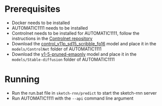 # Prerequisites
- Docker needs to be installed
- AUTOMATIC1111 needs to be installed
- Controlnet needs to be installed for AUTOMATIC1111, follow the instructions in the [Controlnet repository](https://github.com/Mikubill/sd-webui-controlnet?tab=readme-ov-file#installation)
- Download the [control_v11p_sd15_scribble_fp16](https://huggingface.co/comfyanonymous/ControlNet-v1-1_fp16_safetensors/blob/main/control_v11p_sd15_scribble_fp16.safetensors) model and place it in the `models/ControlNet` folder of AUTOMATIC1111
- Download the [v1-5-pruned-emaonly](https://huggingface.co/wsj1995/stable-diffusion-models/blob/4bdfc26ef64249f9d55d28e0db9a0ee638c6a309/v1-5-pruned-emaonly.safetensors) model and place it in the `models/Stable-diffusion` folder of AUTOMATIC1111

# Running
- Run the run.bat file in `sketch-rnn/predict` to start the sketch-rnn server
- Run AUTOMATIC1111 with the `--api` command line argument
